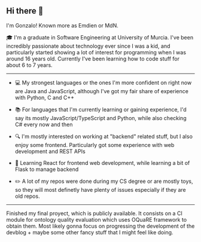 ## Hi there 👋

I'm Gonzalo! Known more as Emdien or MdN. 

:mortar_board: I'm a graduate in Software Engineering at University of Murcia. I've been incredibly passionate about technology ever since I was a kid, and particularly started showing a lot of interest for programming when I was around 16 years old. Currently I've been learning how to code stuff for about 6 to 7 years.

__________________
- :computer: My strongest languages or the ones I'm more confident on right now are Java and JavaScript, although I've got my fair share of experience with Python, C and C++

- :books: For languages that I'm currently learning or gaining experience, I'd say its mostly JavaScript/TypeScript and Python, while also checking C# every now and then

- :mag: I'm mostly interested on working at "backend" related stuff, but I also enjoy some frontend. Particularly got some experience with web development and REST APIs

- :test_tube: Learning React for frontend web development, while learning a bit of Flask to manage backend

- :pencil2: A lot of my repos were done during my CS degree or are mostly toys, so they will most definetly have plenty of issues especially if they are old repos.
__________________
Finished my final proyect, which is publicly available. It consists on a CI module for ontology quality evaluation which uses OQuaRE framework to obtain them. Most likely gonna focus on progressing the development of the devblog + maybe some other fancy stuff that I might feel like doing.
